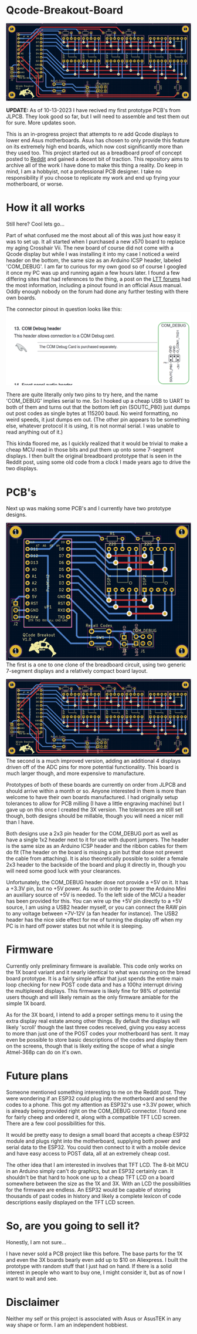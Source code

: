 # Qcode-Breakout-Board

![3X PCB](https://github.com/Sciguy429/Qcode-Breakout-Board/blob/main/Images/Qcode-Breakout-PCB-3X-V1-1.png)

**UPDATE:** As of 10-13-2023 I have recived my first prototype PCB's from JLPCB. They look good so far, but I will need to assemble and test them out for sure. More updates soon.

This is an in-progress project that attempts to re add Qcode displays to lower end Asus motherboards. Asus has chosen to only provide this feature on its extremely high end boards, which now cost significantly more than they used too. This project started out as a breadboard proof of concept posted to [Reddit](https://www.reddit.com/r/techsupportmacgyver/comments/16v3af7/asus_removed_qcode_displays_from_low_end/) and gained a decent bit of traction. This repository aims to archive all of the work I have done to make this thing a reality. Do keep in mind, I am a hobbyist, not a professional PCB designer. I take no responsibility if you choose to replicate my work and end up frying your motherboard, or worse.

# How it all works
Still here? Cool lets go...

Part of what confused me the most about all of this was just how easy it was to set up. It all started when I purchased a new x570 board to replace my aging Crosshair Vii. The new board of course did not come with a Qcode display but while I was installing it into my case I noticed a weird header on the bottom, the same size as an Arduino ICSP header, labeled 'COM_DEBUG'. I am far to curious for my own good so of course I googled it once my PC was up and running again a few hours later. I found a few differing sites that had references to the thing, a post on the [LTT forums](https://linustechtips.com/topic/1373425-phd-6000-connector-on-asus-mb-what-i-fond/) had the most information, including a pinout found in an official Asus manual. Oddly enough nobody on the forum had done any further testing with there own boards.

The connector pinout in question looks like this:
![COM_DEBUG Pinout](https://github.com/Sciguy429/Qcode-Breakout-Board/blob/main/Images/COM_DEBUG-Pinout.png)

There are quite literally only two pins to try here, and the name 'COM_DEBUG' implies serial to me. So I hooked up a cheap USB to UART to both of them and turns out that the bottom left pin (SOUTC_P80) just dumps out post codes as single bytes at 115200 baud. No weird formatting, no weird speeds, it just dumps em out. (The other pin appears to be something else, whatever protocol it is using, it is not normal serial. I was unable to read anything out of it.)

This kinda floored me, as I quickly realized that it would be trivial to make a cheap MCU read in those bits and put them up onto some 7-segment displays. I then built the original breadboard prototype that is seen in the Reddit post, using some old code from a clock I made years ago to drive the two displays.

# PCB's
Next up was making some PCB's and I currently have two prototype designs.

![1X PCB](https://github.com/Sciguy429/Qcode-Breakout-Board/blob/main/Images/Qcode-Breakout-PCB-V1-0.png)
The first is a one to one clone of the breadboard circuit, using two generic 7-segment displays and a relatively compact board layout.

![3X PCB](https://github.com/Sciguy429/Qcode-Breakout-Board/blob/main/Images/Qcode-Breakout-PCB-3X-V1-1.png)
The second is a much improved version, adding an additional 4 displays driven off of the ADC pins for more potential functionality. This board is much larger though, and more expensive to manufacture.

Prototypes of both of these boards are currently on order from JLPCB and should arrive within a month or so. Anyone interested in them is more than welcome to have their own boards manufactured. I had originally setup tolerances to allow for PCB milling (I have a little engraving machine) but I gave up on this once I created the 3X version. The tolerances are still set though, both designs should be millable, though you will need a nicer mill than I have.

Both designs use a 2x3 pin header for the COM_DEBUG port as well as have a single 1x2 header next to it for use with dupont jumpers. The header is the same size as an Arduino ICSP header and the ribbon cables for them do fit (The header on the board is missing a pin but that dose not prevent the cable from attaching). It is also theoretically possible to solder a female 2x3 header to the backside of the board and plug it directly in, though you will need some good luck with your clearances.

Unfortunately, the COM_DEBUG header dose not provide a +5V on it. It has a +3.3V pin, but no +5V power. As such in order to power the Arduino Mini an auxiliary source of +5V is needed. To the left side of the MCU a header has been provided for this. You can wire up the +5V pin directly to a +5V source, I am using a USB2 header myself, or you can connect the RAW pin to any voltage between +7V-12V (a fan header for instance). The USB2 header has the nice side effect for me of turning the display off when my PC is in hard off power states but not while it is sleeping.

# Firmware
Currently only preliminary firmware is available. This code only works on the 1X board variant and it nearly identical to what was running on the bread board prototype. It is a fairly simple affair that just spends the entire main loop checking for new POST code data and has a 100hz interrupt driving the multiplexed displays. This firmware is likely fine for 98% of potential users though and will likely remain as the only firmware amiable for the simple 1X board.

As for the 3X board, I intend to add a proper settings menu to it using the extra display real estate among other things. By default the displays will likely 'scroll' though the last three codes received, giving you easy access to more than just one of the POST codes your motherboard has sent. It may even be possible to store basic descriptions of the codes and display them on the screens, though that is likely exiting the scope of what a single Atmel-368p can do on it's own.

# Future plans
Someone mentioned something interesting to me on the Reddit post. They were wondering if an ESP32 could plug into the motherboard and send the codes to a phone. This got my attention as ESP32's use +3.3V power, which is already being provided right on the COM_DEBUG connector. I found one for fairly cheep and ordered it, along with a compatible TFT LCD screen. There are a few cool possibilities for this.

It would be pretty easy to design a small board that accepts a cheap ESP32 module and plugs right into the motherboard, supplying both power and serial data to the ESP32. You could then connect to it with a mobile device and have easy access to POST data, all at an extremely cheap cost.

The other idea that I am interested in involves that TFT LCD. The 8-bit MCU in an Arduino simply can't do graphics, but an ESP32 certainly can. It shouldn't be that hard to hook one up to a cheap TFT LCD on a board somewhere between the size as the 1X and 3X. With an LCD the possibilities for the firmware are endless. An ESP32 would be capable of storing thousands of past codes in history and likely a complete lexicon of code descriptions easily displayed on the TFT LCD screen.

# So, are you going to sell it?
Honestly, I am not sure...

I have never sold a PCB project like this before. The base parts for the 1X and even the 3X boards bearly even add up to $10 on Aliexpress. I built the prototype with random stuff that I just had on hand. If there is a solid interest in people who want to buy one, I might consider it, but as of now I want to wait and see.

# Disclaimer
Neither my self or this project is associated with Asus or AsusTEK in any way shape or form. I am an independent hobbiest.
